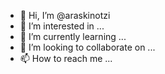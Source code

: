 - 👋 Hi, I’m @araskinotzi
- 👀 I’m interested in ...
- 🌱 I’m currently learning ...
- 💞️ I’m looking to collaborate on ...
- 📫 How to reach me ...

<!---
araskinotzi/araskinotzi is a ✨ special ✨ repository because its `README.md` (this file) appears on your GitHub profile.
You can click the Preview link to take a look at your changes.
--->
